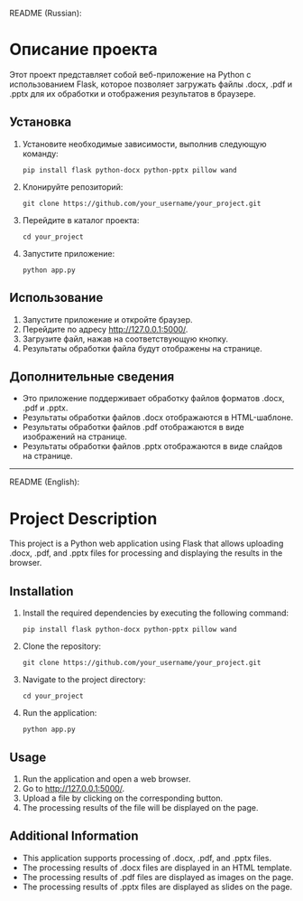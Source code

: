 README (Russian):

# Описание проекта

Этот проект представляет собой веб-приложение на Python с использованием Flask, которое позволяет загружать файлы .docx, .pdf и .pptx для их обработки и отображения результатов в браузере.

## Установка

1. Установите необходимые зависимости, выполнив следующую команду:
   ```
   pip install flask python-docx python-pptx pillow wand
   ```

2. Клонируйте репозиторий:
   ```
   git clone https://github.com/your_username/your_project.git
   ```

3. Перейдите в каталог проекта:
   ```
   cd your_project
   ```

4. Запустите приложение:
   ```
   python app.py
   ```

## Использование

1. Запустите приложение и откройте браузер.
2. Перейдите по адресу http://127.0.0.1:5000/.
3. Загрузите файл, нажав на соответствующую кнопку.
4. Результаты обработки файла будут отображены на странице.

## Дополнительные сведения

- Это приложение поддерживает обработку файлов форматов .docx, .pdf и .pptx.
- Результаты обработки файлов .docx отображаются в HTML-шаблоне.
- Результаты обработки файлов .pdf отображаются в виде изображений на странице.
- Результаты обработки файлов .pptx отображаются в виде слайдов на странице.

---

README (English):

# Project Description

This project is a Python web application using Flask that allows uploading .docx, .pdf, and .pptx files for processing and displaying the results in the browser.

## Installation

1. Install the required dependencies by executing the following command:
   ```
   pip install flask python-docx python-pptx pillow wand
   ```

2. Clone the repository:
   ```
   git clone https://github.com/your_username/your_project.git
   ```

3. Navigate to the project directory:
   ```
   cd your_project
   ```

4. Run the application:
   ```
   python app.py
   ```

## Usage

1. Run the application and open a web browser.
2. Go to http://127.0.0.1:5000/.
3. Upload a file by clicking on the corresponding button.
4. The processing results of the file will be displayed on the page.

## Additional Information

- This application supports processing of .docx, .pdf, and .pptx files.
- The processing results of .docx files are displayed in an HTML template.
- The processing results of .pdf files are displayed as images on the page.
- The processing results of .pptx files are displayed as slides on the page.
